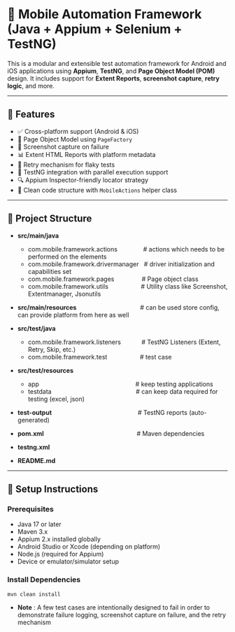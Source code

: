 # 📱 Mobile Automation Framework (Java + Appium + Selenium + TestNG)

This is a modular and extensible test automation framework for Android and iOS applications using **Appium**, **TestNG**, and **Page Object Model (POM)** design. It includes support for **Extent Reports**, **screenshot capture**, **retry logic**, and more.

---

## 🚀 Features

- ✅ Cross-platform support (Android & iOS)
- 🧱 Page Object Model using `PageFactory`
- 📸 Screenshot capture on failure
- 📊 Extent HTML Reports with platform metadata
- 🔁 Retry mechanism for flaky tests
- 🧪 TestNG integration with parallel execution support
- 🔍 Appium Inspector-friendly locator strategy
- 🧩 Clean code structure with `MobileActions` helper class

---

## 🧾 Project Structure

- **src/main/java**
  - com.mobile.framework.actions &nbsp;&nbsp;&nbsp;&nbsp;&nbsp;&nbsp;&nbsp;&nbsp;&nbsp;&nbsp;&nbsp;&nbsp;&nbsp;&nbsp;# actions which needs to be performed on the elements
  - com.mobile.framework.drivermanager &nbsp;&nbsp;# driver initialization and capabilities set
  - com.mobile.framework.pages &nbsp;&nbsp;&nbsp;&nbsp;&nbsp;&nbsp;&nbsp;&nbsp;&nbsp;&nbsp;&nbsp;&nbsp;&nbsp;&nbsp;&nbsp;# Page object class
  - com.mobile.framework.utils &nbsp;&nbsp;&nbsp;&nbsp;&nbsp;&nbsp;&nbsp;&nbsp;&nbsp;&nbsp;&nbsp;&nbsp;&nbsp;&nbsp;&nbsp;&nbsp;&nbsp;&nbsp;# Utility class like Screenshot, Extentmanager, Jsonutils

- **src/main/resources** &nbsp;&nbsp;&nbsp;&nbsp;&nbsp;&nbsp;&nbsp;&nbsp;&nbsp;&nbsp;&nbsp;&nbsp;&nbsp;&nbsp;&nbsp;&nbsp;&nbsp;&nbsp;&nbsp;&nbsp;&nbsp;&nbsp;&nbsp;&nbsp;&nbsp;&nbsp;&nbsp;&nbsp;&nbsp;&nbsp;&nbsp;&nbsp;&nbsp;&nbsp;&nbsp;&nbsp;# can be used store config, can provide platform from here as well

- **src/test/java**
  - com.mobile.framework.listeners &nbsp;&nbsp;&nbsp;&nbsp;&nbsp;&nbsp;&nbsp;&nbsp;&nbsp;&nbsp;&nbsp;# TestNG Listeners (Extent, Retry, Skip, etc.)
  - com.mobile.framework.test &nbsp;&nbsp;&nbsp;&nbsp;&nbsp;&nbsp;&nbsp;&nbsp;&nbsp;&nbsp;&nbsp;&nbsp;&nbsp;&nbsp;&nbsp;&nbsp;&nbsp;&nbsp;# test case

- **src/test/resources**
  - app &nbsp;&nbsp;&nbsp;&nbsp;&nbsp;&nbsp;&nbsp;&nbsp;&nbsp;&nbsp;&nbsp;&nbsp;&nbsp;&nbsp;&nbsp;&nbsp;&nbsp;&nbsp;&nbsp;&nbsp;&nbsp;&nbsp;&nbsp;&nbsp;&nbsp;&nbsp;&nbsp;&nbsp;&nbsp;&nbsp;&nbsp;&nbsp;&nbsp;&nbsp;&nbsp;&nbsp;&nbsp;&nbsp;&nbsp;&nbsp;&nbsp;&nbsp;&nbsp;&nbsp;&nbsp;&nbsp;&nbsp;&nbsp;&nbsp;&nbsp;&nbsp;&nbsp;&nbsp;&nbsp;&nbsp;# keep testing applications
  - testdata &nbsp;&nbsp;&nbsp;&nbsp;&nbsp;&nbsp;&nbsp;&nbsp;&nbsp;&nbsp;&nbsp;&nbsp;&nbsp;&nbsp;&nbsp;&nbsp;&nbsp;&nbsp;&nbsp;&nbsp;&nbsp;&nbsp;&nbsp;&nbsp;&nbsp;&nbsp;&nbsp;&nbsp;&nbsp;&nbsp;&nbsp;&nbsp;&nbsp;&nbsp;&nbsp;&nbsp;&nbsp;&nbsp;&nbsp;&nbsp;&nbsp;&nbsp;&nbsp;&nbsp;&nbsp;&nbsp;&nbsp;&nbsp;# can keep data required for testing (excel, json)

- **test-output** &nbsp;&nbsp;&nbsp;&nbsp;&nbsp;&nbsp;&nbsp;&nbsp;&nbsp;&nbsp;&nbsp;&nbsp;&nbsp;&nbsp;&nbsp;&nbsp;&nbsp;&nbsp;&nbsp;&nbsp;&nbsp;&nbsp;&nbsp;&nbsp;&nbsp;&nbsp;&nbsp;&nbsp;&nbsp;&nbsp;&nbsp;&nbsp;&nbsp;&nbsp;&nbsp;&nbsp;&nbsp;&nbsp;&nbsp;&nbsp;&nbsp;&nbsp;&nbsp;&nbsp;&nbsp;&nbsp;&nbsp;&nbsp;&nbsp;# TestNG reports (auto-generated)
- **pom.xml** &nbsp;&nbsp;&nbsp;&nbsp;&nbsp;&nbsp;&nbsp;&nbsp;&nbsp;&nbsp;&nbsp;&nbsp;&nbsp;&nbsp;&nbsp;&nbsp;&nbsp;&nbsp;&nbsp;&nbsp;&nbsp;&nbsp;&nbsp;&nbsp;&nbsp;&nbsp;&nbsp;&nbsp;&nbsp;&nbsp;&nbsp;&nbsp;&nbsp;&nbsp;&nbsp;&nbsp;&nbsp;&nbsp;&nbsp;&nbsp;&nbsp;&nbsp;&nbsp;&nbsp;&nbsp;&nbsp;&nbsp;&nbsp;&nbsp;&nbsp;&nbsp;&nbsp;&nbsp;# Maven dependencies
- **testng.xml**
- **README.md**


---

## 🔧 Setup Instructions

### Prerequisites

- Java 17 or later
- Maven 3.x
- Appium 2.x installed globally
- Android Studio or Xcode (depending on platform)
- Node.js (required for Appium)
- Device or emulator/simulator setup

### Install Dependencies

```bash
mvn clean install
```

- **Note** : A few test cases are intentionally designed to fail in order to demonstrate failure logging, screenshot capture on failure, and the retry mechanism
